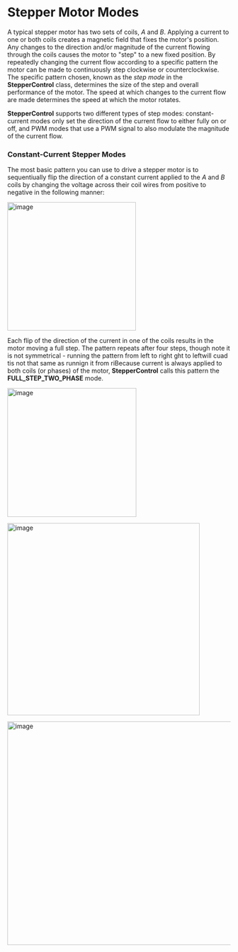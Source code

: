 # Stepper Motor Modes

A typical stepper motor has two sets of coils, *A* and *B*.  Applying a current to one or both coils creates a magnetic field that fixes the motor's position.  Any changes to the direction and/or magnitude of the current flowing through the coils causes the motor to "step" to a new fixed position.  By repeatedly changing the current flow according to a specific pattern the motor can be made to continuously step clockwise or counterclockwise.  The specific pattern chosen, known as the *step mode* in the **StepperControl** class, determines the size of the step and overall performance of the motor.  The speed at which changes to the current flow are made determines the speed at which the motor rotates.

**StepperControl** supports two different types of step modes: constant-current modes only set the direction of the current flow to either fully on or off, and PWM modes that use a PWM signal to also modulate the magnitude of the current flow.

### Constant-Current Stepper Modes

The most basic pattern you can use to drive a stepper motor is to sequentiually flip the direction of a constant current applied to the *A* and *B* coils by changing the voltage across their coil wires from positive to negative in the following manner:

<img width="290" alt="image" src="https://github.com/HomeSpan/HomeSpan/assets/68477936/8bea7031-7325-4ded-8ebd-5554d8f1e13d">

Each flip of the direction of the current in one of the coils results in the motor moving a full step.  The pattern repeats after four steps, though note it is not symmetrical -  running the pattern from left to right ght to leftwill cuad tis not that same as runnign it from riBecause current is always applied to both coils (or phases) of the motor, **StepperControl** calls this pattern the **FULL_STEP_TWO_PHASE** mode.



				
<img width="291" alt="image" src="https://github.com/HomeSpan/HomeSpan/assets/68477936/cbf2fea5-072e-4fef-9231-504bb483b0c0"><br>
						
<img width="434" alt="image" src="https://github.com/HomeSpan/HomeSpan/assets/68477936/ec317c77-fbd9-4641-9d50-d822b477c9ec"><br>

<img width="505" alt="image" src="https://github.com/HomeSpan/HomeSpan/assets/68477936/75a6176b-b5b4-4b85-a394-a4d6e1f9bf3d"><br>
